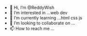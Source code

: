 - 👋 Hi, I’m @ReddyWish
- 👀 I’m interested in ...web dev
- 🌱 I’m currently learning ...html css js
- 💞️ I’m looking to collaborate on ...
- 📫 How to reach me ...

<!---
ReddyWish/ReddyWish is a ✨ special ✨ repository because its `README.md` (this file) appears on your GitHub profile.
You can click the Preview link to take a look at your changes.
--->
